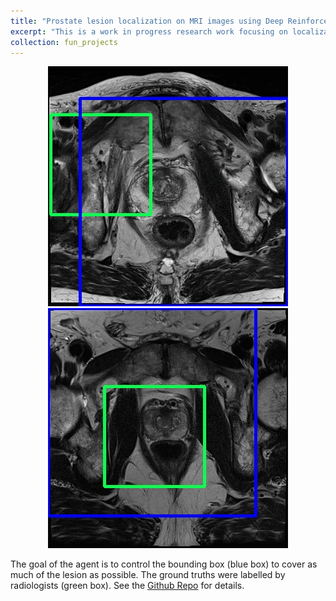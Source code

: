 ```yaml
---
title: "Prostate lesion localization on MRI images using Deep Reinforcement Learning"
excerpt: "This is a work in progress research work focusing on localization of structures like lesions and lung capacities on MRI and X-ray images. The project is done in collaboration with the HKU-IRIS laboratory.<br/> <br/>"
collection: fun_projects
---
```

<p align="center">
  <img src='/images/Prostate_drl_1.gif'>
  <img src='/images/Prostate_drl_2.gif'>
</p>

<p>
  The goal of the agent is to control the bounding box (blue box) to cover as much of the lesion as possible. The ground truths were labelled by radiologists (green box). See the <a href = "https://github.com/richielo/Medical_Localization_RL">Github Repo</a> for details.
</p>
